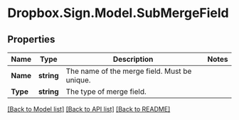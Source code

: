 # Dropbox.Sign.Model.SubMergeField

## Properties

Name | Type | Description | Notes
------------ | ------------- | ------------- | -------------
**Name** | **string** |  The name of the merge field. Must be unique.  | 
**Type** | **string** |  The type of merge field.  | 

[[Back to Model list]](../README.md#documentation-for-models) [[Back to API list]](../README.md#documentation-for-api-endpoints) [[Back to README]](../README.md)

